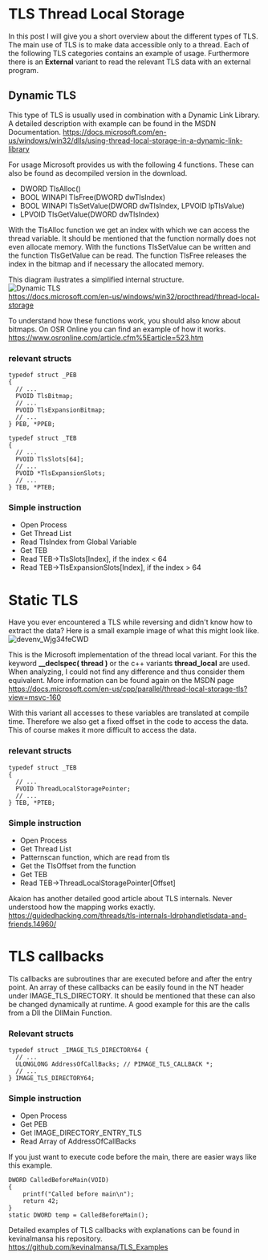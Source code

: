 # TLS Thread Local Storage
In this post I will give you a short overview about the different types of TLS.
The main use of TLS is to make data accessible only to a thread.
Each of the following TLS categories contains an example of usage.
Furthermore there is an **External** variant to read the relevant TLS data with an external program.


## Dynamic TLS
This type of TLS is usually used in combination with a Dynamic Link Library.
A detailed description with example can be found in the MSDN Documentation.
https://docs.microsoft.com/en-us/windows/win32/dlls/using-thread-local-storage-in-a-dynamic-link-library

For usage Microsoft provides us with the following 4 functions.
These can also be found as decompiled version in the download.
* DWORD TlsAlloc()
* BOOL WINAPI TlsFree(DWORD dwTlsIndex)
* BOOL WINAPI TlsSetValue(DWORD dwTlsIndex, LPVOID lpTlsValue)
* LPVOID TlsGetValue(DWORD dwTlsIndex)

With the TlsAlloc function we get an index with which we can access the thread variable.
It should be mentioned that the function normally does not even allocate memory. 
With the functions TlsSetValue can be written and the function TlsGetValue can be read.
The function TlsFree releases the index in the bitmap and if necessary the allocated memory.

This diagram ilustrates a simplified internal structure. <br/>
![Dynamic TLS ](https://docs.microsoft.com/en-us/windows/win32/procthread/images/tls.png) <br/>
https://docs.microsoft.com/en-us/windows/win32/procthread/thread-local-storage <br/>


To understand how these functions work, you should also know about bitmaps.
On OSR Online you can find an example of how it works.
https://www.osronline.com/article.cfm%5Earticle=523.htm

### relevant structs
```
typedef struct _PEB
{
  // ...
  PVOID TlsBitmap;
  // ...
  PVOID TlsExpansionBitmap;
  // ...
} PEB, *PPEB;
```
```
typedef struct _TEB
{
  // ...
  PVOID TlsSlots[64];
  // ...
  PVOID *TlsExpansionSlots;
  // ...
} TEB, *PTEB;
```


### Simple instruction
* Open Process
* Get Thread List
* Read TlsIndex from Global Variable 
* Get TEB
* Read TEB->TlsSlots[Index], if the index < 64
* Read TEB->TlsExpansionSlots[Index], if the index > 64 


# Static TLS
Have you ever encountered a TLS while reversing and didn't know how to extract the data?
Here is a small example image of what this might look like.
![devenv_Wjg34feCWD](https://user-images.githubusercontent.com/33375406/111140304-7af43700-8582-11eb-8f25-7bcb2b834802.png)

This is the Microsoft implementation of the thread local variant.
For this the keyword **__declspec( thread )** or the c++ variants **thread_local** are used.
When analyzing, I could not find any difference and thus consider them equivalent.
More information can be found again on the MSDN page
https://docs.microsoft.com/en-us/cpp/parallel/thread-local-storage-tls?view=msvc-160

With this variant all accesses to these variables are translated at compile time.
Therefore we also get a fixed offset in the code to access the data.
This of course makes it more difficult to access the data.

### relevant structs
```
typedef struct _TEB
{
  // ...
  PVOID ThreadLocalStoragePointer;
  // ...
} TEB, *PTEB;
```

### Simple instruction
* Open Process
* Get Thread List
* Patternscan function, which are read from tls
* Get the TlsOffset from the function
* Get TEB
* Read TEB->ThreadLocalStoragePointer[Offset]

Akaion has another detailed good article about TLS internals.
Never understood how the mapping works exactly.
https://guidedhacking.com/threads/tls-internals-ldrphandletlsdata-and-friends.14960/


# TLS callbacks

Tls callbacks are subroutines thar are executed before and after the entry point.
An array of these callbacks can be easily found in the NT header under IMAGE_TLS_DIRECTORY.
It should be mentioned that these can also be changed dynamically at runtime.
A good example for this are the calls from a Dll the DllMain Function.


### Relevant structs
```
typedef struct _IMAGE_TLS_DIRECTORY64 {
  // ...
  ULONGLONG AddressOfCallBacks; // PIMAGE_TLS_CALLBACK *;
  // ...
} IMAGE_TLS_DIRECTORY64;
```

### Simple instruction
* Open Process
* Get PEB
* Get IMAGE_DIRECTORY_ENTRY_TLS
* Read Array of AddressOfCallBacks

If you just want to execute code before the main, there are easier ways like this example.
```
DWORD CalledBeforeMain(VOID)
{
    printf("Called before main\n");
    return 42;
}
static DWORD temp = CalledBeforeMain();
```

Detailed examples of TLS callbacks with explanations can be found in kevinalmansa his repository.
https://github.com/kevinalmansa/TLS_Examples
